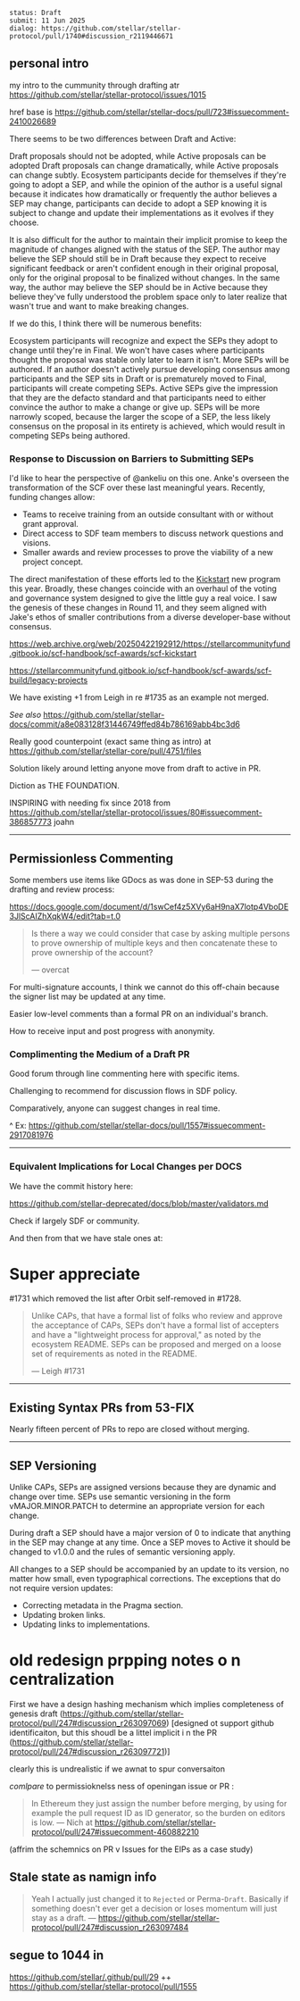 ```
status: Draft
submit: 11 Jun 2025
dialog: https://github.com/stellar/stellar-protocol/pull/1740#discussion_r2119446671
```

##  personal intro

my  intro  to the  cummunity through  drafting  atr https://github.com/stellar/stellar-protocol/issues/1015



href base is https://github.com/stellar/stellar-docs/pull/723#issuecomment-2410026689


There seems to be two differences between Draft and Active:

Draft proposals should not be adopted, while Active proposals can be adopted
Draft proposals can change dramatically, while Active proposals can change subtly.
Ecosystem participants decide for themselves if they're going to adopt a SEP, and while the opinion of the author is a useful signal because it indicates how dramatically or frequently the author believes a SEP may change, participants can decide to adopt a SEP knowing it is subject to change and update their implementations as it evolves if they choose.

It is also difficult for the author to maintain their implicit promise to keep the magnitude of changes aligned with the status of the SEP. The author may believe the SEP should still be in Draft because they expect to receive significant feedback or aren't confident enough in their original proposal, only for the original proposal to be finalized without changes. In the same way, the author may believe the SEP should be in Active because they believe they've fully understood the problem space only to later realize that wasn't true and want to make breaking changes.

If we do this, I think there will be numerous benefits:

Ecosystem participants will recognize and expect the SEPs they adopt to change until they're in Final. We won't have cases where participants thought the proposal was stable only later to learn it isn't.
More SEPs will be authored. If an author doesn't actively pursue developing consensus among participants and the SEP sits in Draft or is prematurely moved to Final, participants will create competing SEPs. Active SEPs give the impression that they are the defacto standard and that participants need to either convince the author to make a change or give up.
SEPs will be more narrowly scoped, because the larger the scope of a SEP, the less likely consensus on the proposal in its entirety is achieved, which would result in competing SEPs being authored.


### Response to Discussion on Barriers to Submitting SEPs

I'd like to hear the perspective of @ankeliu on this one. Anke's overseen the transformation of the SCF over these last meaningful years. Recently, funding changes allow:

- Teams to receive training from an outside consultant with or without grant approval.
- Direct access to SDF team members to discuss network questions and visions.
- Smaller awards and review processes to prove the viability of a new project concept.

The direct manifestation of these efforts led to the [Kickstart](https://web.archive.org/web/20250422192912/https://stellarcommunityfund.gitbook.io/scf-handbook/scf-awards/scf-kickstart) new program this year. Broadly, these changes coincide with an overhaul of the voting and governance system designed to give the little guy a real voice. I saw the genesis of these changes in Round 11, and they seem aligned with Jake's ethos of smaller contributions from a diverse developer-base without consensus.

https://web.archive.org/web/20250422192912/https://stellarcommunityfund.gitbook.io/scf-handbook/scf-awards/scf-kickstart

https://stellarcommunityfund.gitbook.io/scf-handbook/scf-awards/scf-build/legacy-projects

We have existing +1 from Leigh in re #1735 as an example not merged.

_See also_ https://github.com/stellar/stellar-docs/commit/a8e083128f31446749ffed84b786169abb4bc3d6

Really good counterpoint (exact same thing as intro) at https://github.com/stellar/stellar-core/pull/4751/files

Solution likely around letting anyone move from draft to active in PR.

Diction as THE FOUNDATION.

INSPIRING with needing fix since 2018 from https://github.com/stellar/stellar-protocol/issues/80#issuecomment-386857773 joahn

---

## Permissionless Commenting

Some members use items like GDocs as was done in SEP-53 during the drafting and review process:

https://docs.google.com/document/d/1swCef4z5XVy6aH9naX7lotp4VboDE3JlScAIZhXqkW4/edit?tab=t.0

> Is there a way we could consider that case by asking multiple persons to prove ownership of multiple keys and then concatenate these to prove ownership of the account?
> 
> — overcat

For multi-signature accounts, I think we cannot do this off-chain because the signer list may be updated at any time.

Easier low-level comments than a formal PR on an individual's branch.

How to receive input and post progress with anonymity.

### Complimenting the Medium of a Draft PR

Good forum through line commenting here with specific items.

Challenging to recommend for discussion flows in SDF policy.

Comparatively, anyone can suggest changes in real time.

^ Ex: https://github.com/stellar/stellar-docs/pull/1557#issuecomment-2917081976

---

### Equivalent Implications for Local Changes per DOCS

We have the commit history here:

https://github.com/stellar-deprecated/docs/blob/master/validators.md

Check if largely SDF or community.

And then from that we have stale ones at:

# Super appreciate

#1731 which removed the list after Orbit self-removed in #1728.

> Unlike CAPs, that have a formal list of folks who review and approve the acceptance of CAPs, SEPs don't have a formal list of accepters and have a "lightweight process for approval," as noted by the ecosystem README. SEPs can be proposed and merged on a loose set of requirements as noted in the README.
> 
> — Leigh #1731

---

## Existing Syntax PRs from 53-FIX

Nearly fifteen percent of PRs to repo are closed without merging.

---

## SEP Versioning

Unlike CAPs, SEPs are assigned versions because they are dynamic and change over time. SEPs use semantic versioning in the form vMAJOR.MINOR.PATCH to determine an appropriate version for each change.

During draft a SEP should have a major version of 0 to indicate that anything in the SEP may change at any time. Once a SEP moves to Active it should be changed to v1.0.0 and the rules of semantic versioning apply.

All changes to a SEP should be accompanied by an update to its version, no matter how small, even typographical corrections. The exceptions that do not require version updates:

- Correcting metadata in the Pragma section.
- Updating broken links.
- Updating links to implementations.



# old  redesign  prpping notes o n  centralization

First we have  a design hashing mechanism which implies completeness  of genesis  draft  (https://github.com/stellar/stellar-protocol/pull/247#discussion_r263097069) 
[designed ot  support github identificaiton, but this  shoudl  be  a  littel implicit i n the PR (https://github.com/stellar/stellar-protocol/pull/247#discussion_r263097721)]

clearly this is undrealistic if  we awnat to spur  conversaiton

_comlpare_  to  permissioknelss ness of  openingan issue  or  PR :

> In Ethereum they just assign the number before merging, by using for example the pull request ID as ID generator, so the burden on editors is low.
— Nich  at https://github.com/stellar/stellar-protocol/pull/247#issuecomment-460882210

(affrim the schemnics on PR  v Issues  for  the EIPs  as a case study)

## Stale  state as  namign  info

>  Yeah I actually just changed it to `Rejected` or Perma-`Draft`. Basically if something doesn't ever get a decision or loses momentum will just stay as a draft.
— https://github.com/stellar/stellar-protocol/pull/247#discussion_r263097484

##  segue to 1044 in  
https://github.com/stellar/.github/pull/29
++  https://github.com/stellar/stellar-protocol/pull/1555
